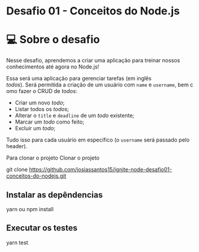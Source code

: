 # Desafio 01 - Conceitos do Node.js

# 💻 Sobre o desafio

Nesse desafio, aprendemos a criar uma aplicação para treinar nossos conhecimentos até agora no Node.js!

Essa será uma aplicação para gerenciar tarefas (em inglês *todos*). Será permitida a criação de um usuário com `name` e `username`, bem como fazer o CRUD de *todos*:

- Criar um novo *todo*;
- Listar todos os *todos*;
- Alterar o `title` e `deadline` de um *todo* existente;
- Marcar um *todo* como feito;
- Excluir um *todo*;

Tudo isso para cada usuário em específico (o `username` será passado pelo header).

Para clonar o projeto
Clonar o projeto

git clone https://github.com/josiassantos15/ignite-node-desafio01-conceitos-do-nodejs.git

## Instalar as depêndencias

yarn ou npm install

## Executar os testes

yarn test